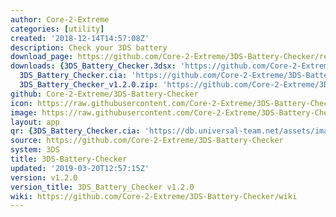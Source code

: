 ```yaml
---
author: Core-2-Extreme
categories: [utility]
created: '2018-12-14T14:57:08Z'
description: Check your 3DS battery
download_page: https://github.com/Core-2-Extreme/3DS-Battery-Checker/releases/tag/v1.2.0
downloads: {3DS_Battery_Checker.3dsx: 'https://github.com/Core-2-Extreme/3DS-Battery-Checker/releases/download/v1.2.0/3DS_Battery_Checker.3dsx',
  3DS_Battery_Checker.cia: 'https://github.com/Core-2-Extreme/3DS-Battery-Checker/releases/download/v1.2.0/3DS_Battery_Checker.cia',
  3DS_Battery_Checker_v1.2.0.zip: 'https://github.com/Core-2-Extreme/3DS-Battery-Checker/releases/download/v1.2.0/3DS_Battery_Checker_v1.2.0.zip'}
github: Core-2-Extreme/3DS-Battery-Checker
icon: https://raw.githubusercontent.com/Core-2-Extreme/3DS-Battery-Checker/master/v1.2.0/resource/icon.png
image: https://raw.githubusercontent.com/Core-2-Extreme/3DS-Battery-Checker/master/v1.2.0/resource/bannerv1.2.png
layout: app
qr: {3DS_Battery_Checker.cia: 'https://db.universal-team.net/assets/images/qr/3ds_battery_checker.cia.png'}
source: https://github.com/Core-2-Extreme/3DS-Battery-Checker
system: 3DS
title: 3DS-Battery-Checker
updated: '2019-03-20T12:57:15Z'
version: v1.2.0
version_title: 3DS_Battery_Checker v1.2.0
wiki: https://github.com/Core-2-Extreme/3DS-Battery-Checker/wiki
---
```

